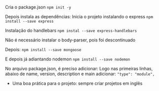 Cria o package.json
``npm init -y``

Depois instala as dependências:
Inicia o projeto instalando o express
``npm install --save express``

Instalação do handlebars
``npm instal --save express-handlebars``

Não é necessário instalar o body-parser, pois foi descontinuado

Depois:
``npm install --save mongoose``

E depois já adiantando nodemon
``npm install --save nodemon``

No arquivo package.json, é preciso adicionar:
Logo nas primeiras linhas, abaixo de name, version, description e main
adicionar:
``"type": "module",``


 - Uma boa prática para o projeto: sempre criar projetos em inglês